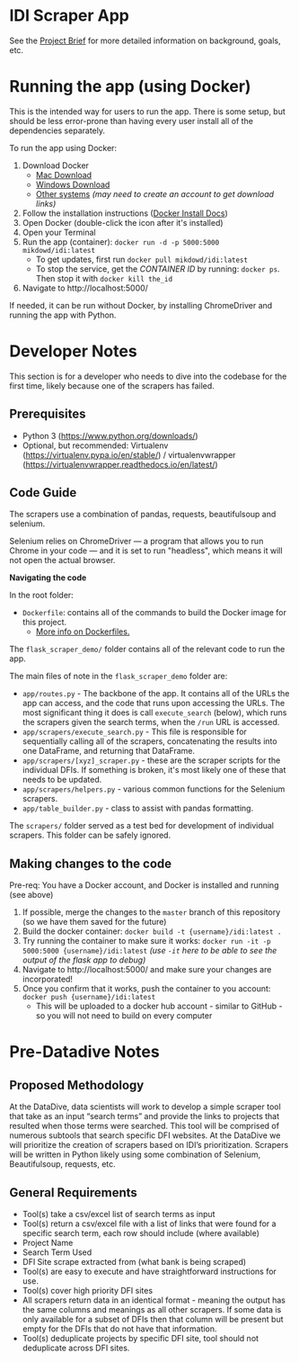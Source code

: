 # IDI Scraper App

See the [Project Brief](https://docs.google.com/document/d/1sGneio4rzMvcZA9WSEO908Mce53GeSwuOvBeaRbV0rA/edit#heading=h.hs0b4pt5bzef) for more detailed information on background, goals, etc.

# Running the app (using Docker)

This is the intended way for users to run the app. There is some setup, but should be less error-prone than having every user install all of the dependencies separately.

To run the app using Docker:
1. Download Docker
    * [Mac Download](https://download.docker.com/mac/stable/Docker.dmg)
    * [Windows Download](https://download.docker.com/win/stable/Docker%20for%20Windows%20Installer.exe)
    * [Other systems](https://www.docker.com/community-edition#/download) *(may need to create an account to get download links)*
2. Follow the installation instructions ([Docker Install Docs](https://docs.docker.com/install/))
3. Open Docker (double-click the icon after it's installed)
4. Open your Terminal
5. Run the app (container): `docker run -d -p 5000:5000 mikdowd/idi:latest`
    * To get updates, first run `docker pull mikdowd/idi:latest`
    * To stop the service, get the *CONTAINER ID* by running: `docker ps`. Then stop it with `docker kill the_id`
6. Navigate to http://localhost:5000/

If needed, it can be run without Docker, by installing ChromeDriver and running the app with Python.

# Developer Notes

This section is for a developer who needs to dive into the codebase for the first time, likely because one of the scrapers has failed.

## Prerequisites

* Python 3 (https://www.python.org/downloads/)
* Optional, but recommended: Virtualenv (https://virtualenv.pypa.io/en/stable/) / virtualenvwrapper (https://virtualenvwrapper.readthedocs.io/en/latest/)

## Code Guide

The scrapers use a combination of pandas, requests, beautifulsoup and selenium.

Selenium relies on ChromeDriver — a program that allows you to run Chrome in your code — and it is set to run "headless", which means it will not open the actual browser.

**Navigating the code**

In the root folder:

* `Dockerfile`: contains all of the commands to build the Docker image for this project.
    * [More info on Dockerfiles.](https://docs.docker.com/engine/reference/builder/)

The `flask_scraper_demo/` folder contains all of the relevant code to run the app.

The main files of note in the `flask_scraper_demo` folder are:

* `app/routes.py` - The backbone of the app. It contains all of the URLs the app can access, and the code that runs upon accessing the URLs. The most significant thing it does is call `execute_search` (below), which runs the scrapers given the search terms, when the `/run` URL is accessed.
* `app/scrapers/execute_search.py` - This file is responsible for sequentially calling all of the scrapers, concatenating the results into one DataFrame, and returning that DataFrame.
* `app/scrapers/[xyz]_scraper.py` - these are the scraper scripts for the individual DFIs. If something is broken, it's most likely one of these that needs to be updated.
* `app/scrapers/helpers.py` - various common functions for the Selenium scrapers.
* `app/table_builder.py` - class to assist with pandas formatting.

The `scrapers/` folder served as a test bed for development of individual scrapers.
This folder can be safely ignored.

## Making changes to the code

Pre-req: You have a Docker account, and Docker is installed and running (see above)

1. If possible, merge the changes to the `master` branch of this repository (so we have them saved for the future)
2. Build the docker container: `docker build -t {username}/idi:latest .`
3. Try running the container to make sure it works: `docker run -it -p 5000:5000 {username}/idi:latest` *(use `-it` here to be able to see the output of the flask app to debug)*
4. Navigate to http://localhost:5000/ and make sure your changes are incorporated!
5. Once you confirm that it works, push the container to you account: `docker push {username}/idi:latest`
    * This will be uploaded to a docker hub account - similar to GitHub - so you will not need to build on every computer

# Pre-Datadive Notes

## Proposed Methodology
At the DataDive, data scientists will work to develop a simple scraper tool that take as an input “search terms” and provide the links to projects that resulted when those terms were searched.
This tool will be comprised of numerous subtools that search specific DFI websites. At the DataDive we will prioritize the creation of scrapers based on IDI’s prioritization. Scrapers will be written in Python likely using some combination of Selenium, Beautifulsoup, requests, etc.

## General Requirements
* Tool(s) take a csv/excel list of search terms as input
* Tool(s) return a csv/excel file with a list of links that were found for a specific search term, each row should include (where available)
* Project Name
* Search Term Used
* DFI Site scrape extracted from (what bank is being scraped)
* Tool(s) are easy to execute and have straightforward instructions for use.
* Tool(s) cover high priority DFI sites
* All scrapers return data in an identical format - meaning the output has the same columns and meanings as all other scrapers. If some data is only available for a subset of DFIs then that column will be present but empty for the DFIs that do not have that information.
* Tool(s) deduplicate projects by specific DFI site, tool should not deduplicate across DFI sites.

